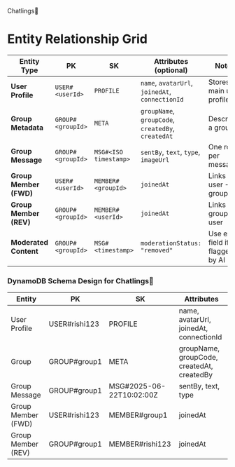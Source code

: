 Chatlings🐾

# Entity Relationship Grid

| **Entity Type**        | **PK**            | **SK**                | **Attributes** (optional)                          | **Notes**                        |
| ---------------------- | ----------------- | --------------------- | -------------------------------------------------- | -------------------------------- |
| **User Profile**       | `USER#<userId>`   | `PROFILE`             | `name`, `avatarUrl`, `joinedAt`, `connectionId`    | Stores main user profile         |
| **Group Metadata**     | `GROUP#<groupId>` | `META`                | `groupName`, `groupCode`, `createdBy`, `createdAt` | Describes a group                |
| **Group Message**      | `GROUP#<groupId>` | `MSG#<ISO timestamp>` | `sentBy`, `text`, `type`, `imageUrl`               | One row per message              |
| **Group Member (FWD)** | `USER#<userId>`   | `MEMBER#<groupId>`    | `joinedAt`                                         | Links user → group               |
| **Group Member (REV)** | `GROUP#<groupId>` | `MEMBER#<userId>`     | `joinedAt`                                         | Links group → user               |
| **Moderated Content**  | `GROUP#<groupId>` | `MSG#<timestamp>`     | `moderationStatus: "removed"`                      | Use extra field if flagged by AI |

### DynamoDB Schema Design for Chatlings🐾

| Entity | PK                | SK                    | Attributes                                  |
|--------|-------------------|------------------------|---------------------------------------------|
| User Profile | USER#rishi123     | PROFILE               | name, avatarUrl, joinedAt, connectionId     |
| Group | GROUP#group1       | META                  | groupName, groupCode, createdAt, createdBy  |
| Group Message | GROUP#group1       | MSG#2025-06-22T10:02:00Z | sentBy, text, type                          |
| Group Member (FWD) | USER#rishi123     | MEMBER#group1         | joinedAt                                    |
| Group Member (REV) | GROUP#group1       | MEMBER#rishi123       | joinedAt                                    |
